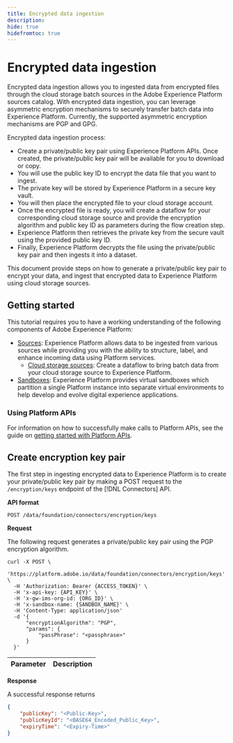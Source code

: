 ```yaml
---
title: Encrypted data ingestion
description:
hide: true
hidefromtoc: true
---
```

# Encrypted data ingestion

Encrypted data ingestion allows you to ingested data from encrypted files through the cloud storage batch sources in the Adobe Experience Platform sources catalog. With encrypted data ingestion, you can leverage asymmetric encryption mechanisms to securely transfer batch data into Experience Platform. Currently, the supported asymmetric encryption mechanisms are PGP and GPG.

Encrypted data ingestion process:

* Create a private/public key pair using Experience Platform APIs. Once created, the private/public key pair will be available for you to download or copy.
* You will use the public key ID to encrypt the data file that you want to ingest.
* The private key will be stored by Experience Platform in a secure key vault.
* You will then place the encrypted file to your cloud storage account.
* Once the encrypted file is ready, you will create a dataflow for your corresponding cloud storage source and provide the encryption algorithm and public key ID as parameters during the flow creation step.
* Experience Platform then retrieves the private key from the secure vault using the provided public key ID.
* Finally, Experience Platform decrypts the file using the private/public key pair and then ingests it into a dataset.

This document provide steps on how to generate a private/public key pair to encrypt your data, and ingest that encrypted data to Experience Platform using cloud storage sources.

## Getting started

This tutorial requires you to have a working understanding of the following components of Adobe Experience Platform:

* [Sources](../../home.md): Experience Platform allows data to be ingested from various sources while providing you with the ability to structure, label, and enhance incoming data using Platform services.
  * [Cloud storage sources](../api/collect/cloud-storage.md): Create a dataflow to bring batch data from your cloud storage source to Experience Platform.
* [Sandboxes](../../../sandboxes/home.md): Experience Platform provides virtual sandboxes which partition a single Platform instance into separate virtual environments to help develop and evolve digital experience applications.

### Using Platform APIs

For information on how to successfully make calls to Platform APIs, see the guide on [getting started with Platform APIs](../../../landing/api-guide.md).

## Create encryption key pair

The first step in ingesting encrypted data to Experience Platform is to create your private/public key pair by making a POST request to the `/encryption/keys` endpoint of the [!DNL Connectors] API.

**API format**

```http
POST /data/foundation/connectors/encryption/keys
```

**Request**

The following request generates a private/public key pair using the PGP encryption algorithm.

```shell
curl -X POST \
  'https://platform.adobe.io/data/foundation/connectors/encryption/keys' \
  -H 'Authorization: Bearer {ACCESS_TOKEN}' \
  -H 'x-api-key: {API_KEY}' \
  -H 'x-gw-ims-org-id: {ORG_ID}' \
  -H 'x-sandbox-name: {SANDBOX_NAME}' \
  -H 'Content-Type: application/json' 
  -d '{
      "encryptionAlgorithm": "PGP",
      "params": {
          "passPhrase": "<passphrase>"
      }
  }'
```

| Parameter | Description |
| --- | --- |

**Response**

A successful response returns 

```json
{
    ​"publicKey": "<Public-Key>",
    ​"publicKeyId": "<BASE64_Encoded_Public_Key>",
    ​"expiryTime": "<Expiry-Time>"
}
```
